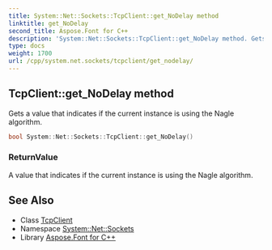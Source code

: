 ```yaml
---
title: System::Net::Sockets::TcpClient::get_NoDelay method
linktitle: get_NoDelay
second_title: Aspose.Font for C++
description: 'System::Net::Sockets::TcpClient::get_NoDelay method. Gets a value that indicates if the current instance is using the Nagle algorithm in C++.'
type: docs
weight: 1700
url: /cpp/system.net.sockets/tcpclient/get_nodelay/
---
```

## TcpClient::get_NoDelay method


Gets a value that indicates if the current instance is using the Nagle algorithm.

```cpp
bool System::Net::Sockets::TcpClient::get_NoDelay()
```


### ReturnValue

A value that indicates if the current instance is using the Nagle algorithm.

## See Also

* Class [TcpClient](../)
* Namespace [System::Net::Sockets](../../)
* Library [Aspose.Font for C++](../../../)
